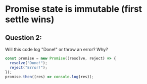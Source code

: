 # Promise state is immutable (first settle wins)

## Question 2:

Will this code log "Done!" or throw an error? Why?

```js
const promise = new Promise((resolve, reject) => {
  resolve("Done!");
  reject("Error!");
});
promise.then((res) => console.log(res));
```
